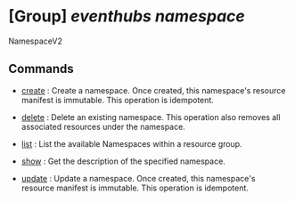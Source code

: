 # [Group] _eventhubs namespace_

NamespaceV2

## Commands

- [create](/Commands/eventhubs/namespace/_create.md)
: Create a namespace. Once created, this namespace's resource manifest is immutable. This operation is idempotent.

- [delete](/Commands/eventhubs/namespace/_delete.md)
: Delete an existing namespace. This operation also removes all associated resources under the namespace.

- [list](/Commands/eventhubs/namespace/_list.md)
: List the available Namespaces within a resource group.

- [show](/Commands/eventhubs/namespace/_show.md)
: Get the description of the specified namespace.

- [update](/Commands/eventhubs/namespace/_update.md)
: Update a namespace. Once created, this namespace's resource manifest is immutable. This operation is idempotent.
